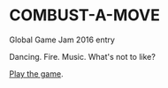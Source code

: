 # COMBUST-A-MOVE
Global Game Jam 2016 entry

Dancing. Fire. Music. What's not to like?

[Play the game](https://ponderousmad.com/combust-a-move/game.html).
